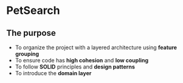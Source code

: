 #  PetSearch
## The purpose
* To organize the project with a layered architecture using **feature grouping**
* To ensure code has **high cohesion** and **low coupling**
* To follow **SOLID** principles and **design patterns**
* To introduce the **domain layer**

